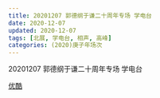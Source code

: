 ```yaml
---
title: 20201207 郭德纲于谦二十周年专场 学电台 
date: 2020-12-07
updated: 2020-12-07
tags: [北展, 学电台, 相声, 高峰] 
categories: (2020)庚子年场次
---
```

20201207 郭德纲于谦二十周年专场 学电台 



[优酷](https://v.youku.com/v_show/id_XNDk5MDU2NjYzNg)